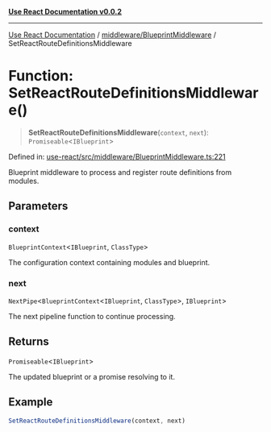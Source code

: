 [**Use React Documentation v0.0.2**](../../../README.md)

***

[Use React Documentation](../../../modules.md) / [middleware/BlueprintMiddleware](../README.md) / SetReactRouteDefinitionsMiddleware

# Function: SetReactRouteDefinitionsMiddleware()

> **SetReactRouteDefinitionsMiddleware**(`context`, `next`): `Promiseable`\<`IBlueprint`\>

Defined in: [use-react/src/middleware/BlueprintMiddleware.ts:221](https://github.com/stonemjs/use-react/blob/9a749b225241b8e0ac2a5483904ca8322927b1d4/src/middleware/BlueprintMiddleware.ts#L221)

Blueprint middleware to process and register route definitions from modules.

## Parameters

### context

`BlueprintContext`\<`IBlueprint`, `ClassType`\>

The configuration context containing modules and blueprint.

### next

`NextPipe`\<`BlueprintContext`\<`IBlueprint`, `ClassType`\>, `IBlueprint`\>

The next pipeline function to continue processing.

## Returns

`Promiseable`\<`IBlueprint`\>

The updated blueprint or a promise resolving to it.

## Example

```typescript
SetReactRouteDefinitionsMiddleware(context, next)
```
